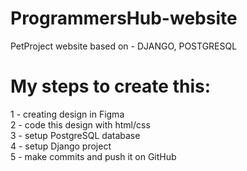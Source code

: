 # ProgrammersHub-website
PetProject website based on - DJANGO, POSTGRESQL

# My steps to create this:
1 - creating design in Figma <br/>
2 - code this design with html/css <br/>
3 - setup PostgreSQL database <br/>
4 - setup Django project <br/>
5 - make commits and push it on GitHub <br/>
